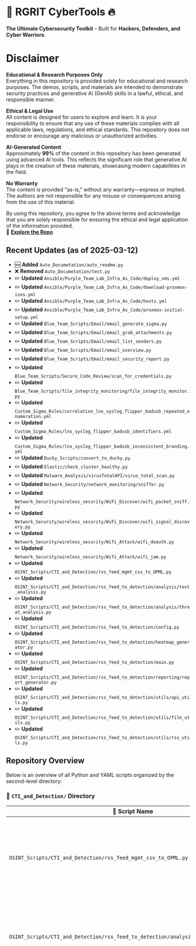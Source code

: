 
# 🚀 **RGRIT CyberTools** 🔥  
**The Ultimate Cybersecurity Toolkit** – Built for **Hackers, Defenders, and Cyber Warriors**.  

# Disclaimer

**Educational & Research Purposes Only**  
Everything in this repository is provided solely for educational and research purposes. The demos, scripts, and materials are intended to demonstrate security practices and generative AI (GenAI) skills in a lawful, ethical, and responsible manner.

**Ethical & Legal Use**  
All content is designed for users to explore and learn. It is your responsibility to ensure that any use of these materials complies with all applicable laws, regulations, and ethical standards. This repository does not endorse or encourage any malicious or unauthorized activities.

**AI-Generated Content**  
Approximately **99%** of the content in this repository has been generated using advanced AI tools. This reflects the significant role that generative AI plays in the creation of these materials, showcasing modern capabilities in the field.

**No Warranty**  
The content is provided "as-is," without any warranty—express or implied. The authors are not responsible for any misuse or consequences arising from the use of this material.

By using this repository, you agree to the above terms and acknowledge that you are solely responsible for ensuring the ethical and legal application of the information provided.  
🔗 **[Explore the Repo](https://github.com/rgrit/RGRIT.US_CyberTools)**  

## Recent Updates (as of 2025-03-12)
- 🆕 **Added** `Auto_Documetation/auto_readme.py`
- ❌ **Removed** `Auto_Documetation/test.py`
- ✏️ **Updated** `Ansible/Purple_Team_Lab_Infra_As_Code/deploy_vms.yml`
- ✏️ **Updated** `Ansible/Purple_Team_Lab_Infra_As_Code/download-proxmox-isos.yml`
- ✏️ **Updated** `Ansible/Purple_Team_Lab_Infra_As_Code/hosts.yml`
- ✏️ **Updated** `Ansible/Purple_Team_Lab_Infra_As_Code/proxmox-initial-setup.yml`
- ✏️ **Updated** `Blue_Team_Scripts/Email/email_generate_sigma.py`
- ✏️ **Updated** `Blue_Team_Scripts/Email/email_grab_attachments.py`
- ✏️ **Updated** `Blue_Team_Scripts/Email/email_list_senders.py`
- ✏️ **Updated** `Blue_Team_Scripts/Email/email_overview.py`
- ✏️ **Updated** `Blue_Team_Scripts/Email/email_security_report.py`
- ✏️ **Updated** `Blue_Team_Scripts/Secure_Code_Review/scan_for_credentials.py`
- ✏️ **Updated** `Blue_Team_Scripts/file_integrity_monitoring/file_integrity_monitor.py`
- ✏️ **Updated** `Custom_Sigma_Rules/correlation_lnx_syslog_flipper_badusb_repeated_enumeration.yml`
- ✏️ **Updated** `Custom_Sigma_Rules/lnx_syslog_flipper_badusb_identifiers.yml`
- ✏️ **Updated** `Custom_Sigma_Rules/lnx_syslog_flipper_badusb_inconsistent_branding.yml`
- ✏️ **Updated** `Ducky_Scripts/convert_to_ducky.py`
- ✏️ **Updated** `Elastic/check_cluster_healthy.py`
- ✏️ **Updated** `Malware_Analysis/virusTotalAPI/virus_total_scan.py`
- ✏️ **Updated** `Network_Security/network_monitoring/sniffer.py`
- ✏️ **Updated** `Network_Security/wireless_security/WiFi_Discover/wifi_packet_sniff.py`
- ✏️ **Updated** `Network_Security/wireless_security/WiFi_Discover/wifi_signal_discovery.py`
- ✏️ **Updated** `Network_Security/wireless_security/Wifi_Attack/wifi_deauth.py`
- ✏️ **Updated** `Network_Security/wireless_security/Wifi_Attack/wifi_jam.py`
- ✏️ **Updated** `OSINT_Scripts/CTI_and_Detection/rss_feed_mgmt_csv_to_OPML.py`
- ✏️ **Updated** `OSINT_Scripts/CTI_and_Detection/rss_feed_to_detection/analysis/text_analysis.py`
- ✏️ **Updated** `OSINT_Scripts/CTI_and_Detection/rss_feed_to_detection/analysis/threat_analysis.py`
- ✏️ **Updated** `OSINT_Scripts/CTI_and_Detection/rss_feed_to_detection/config.py`
- ✏️ **Updated** `OSINT_Scripts/CTI_and_Detection/rss_feed_to_detection/heatmap_generator.py`
- ✏️ **Updated** `OSINT_Scripts/CTI_and_Detection/rss_feed_to_detection/main.py`
- ✏️ **Updated** `OSINT_Scripts/CTI_and_Detection/rss_feed_to_detection/reporting/report_generator.py`
- ✏️ **Updated** `OSINT_Scripts/CTI_and_Detection/rss_feed_to_detection/utils/api_utils.py`
- ✏️ **Updated** `OSINT_Scripts/CTI_and_Detection/rss_feed_to_detection/utils/file_utils.py`
- ✏️ **Updated** `OSINT_Scripts/CTI_and_Detection/rss_feed_to_detection/utils/rss_utils.py`

## Repository Overview
Below is an overview of all Python and YAML scripts organized by the second-level directory:

### 📁 `CTI_and_Detection/` Directory
| 📄 **Script Name** | **Description** | **Link** |
| ----------------- | --------------- | -------- |
| `OSINT_Scripts/CTI_and_Detection/rss_feed_mgmt_csv_to_OPML.py` | This Python script converts a CSV file ("Awesome Threat Intel Blogs - MASTER.csv") into an OPML (Outline Processor Markup Language) file ('feeds.opml'). It reads blog names and feed links from the CSV, creating XML outlines for each valid entry, then writes these as RSS feeds in the OPML format. | [Link](https://github.com/rgrit/RGRIT.US_CyberTools/blob/main/OSINT_Scripts/CTI_and_Detection/rss_feed_mgmt_csv_to_OPML.py) |
| `OSINT_Scripts/CTI_and_Detection/rss_feed_to_detection/analysis/text_analysis.py` | This Python function, `summarize_article`, uses an API (ollama) to generate a 5-7 sentence summary of an article. It emphasizes cybersecurity or threat-hunting angles if relevant, focusing on IoCs and TTPs for detection engineering insights. | [Link](https://github.com/rgrit/RGRIT.US_CyberTools/blob/main/OSINT_Scripts/CTI_and_Detection/rss_feed_to_detection/analysis/text_analysis.py) |
| `OSINT_Scripts/CTI_and_Detection/rss_feed_to_detection/analysis/threat_analysis.py` | This Python script defines several functions to assist in cybersecurity analysis, particularly in the context of threat detection and response using the Sigma tool. Here's a brief overview of each function:  1. `suggest_sigma_tags`: This function generates suggested Sigma tags based on the provided summary text and optional additional analysis details. It follows the Sigma Tag Specification (Version 2.1.0) guidelines, including namespaces like attack, car, cve, d3fend, detection, and stp (Summiting the Pyramid). The function returns a formatted list of suggested tags with brief explanations.  2. `generate_detection_story`: This function creates a 'detection story' that includes context, assumptions, detection approach, evaluation, and limitations for a given scenario. It uses the summary text as input to generate these sections, providing a structured narrative for threat detection and response.  3. `suggest_sigma_tags`: Although there's a function with this name twice in the provided code snippet, they appear to be identical. This function generates suggested Sigma tags based on the observed threat behavior or detection scenario, along with any known mappings to MITRE ATT&CK, MITRE D3FEND, CVEs, or the MITRE Cyber Analytics Repository (CAR). It returns a formatted list of suggested tags with brief explanations, following the Sigma Tag Specification guidelines.  4. `generate_detection_story`: This function creates a 'detection story' that includes context, assumptions, detection approach, evaluation, and limitations for a given scenario. It uses the summary text as input to generate these sections, providing a structured narrative for threat detection and response.  5. `suggest_sigma_tags`: This function generates suggested Sigma tags based on the provided summary text and optional additional analysis details. It follows the Sigma Tag Specification (Version 2.1.0) guidelines, including namespaces like attack, car, cve, d3fend, detection, and stp (Summiting the Pyramid). The function returns a formatted list of suggested tags with brief explanations.  6. `suggest_mitre_tags`: This function suggests MITRE ATT&CK tags based on the provided summary text and optional additional analysis details. It returns a formatted list of suggested tags with brief explanations, following MITRE's tagging guidelines. However, this function is not defined in the provided code snippet.  7. `suggest_mitre_d3fend_tags`: This function suggests MITRE D3FEND tags based on the provided summary text and optional additional analysis details. It returns a formatted list of suggested tags with brief explanations, following MITRE's D3FEND tagging guidelines. However, this function is not defined in the provided code snippet.  8. `suggest_cve_tags`: This function suggests CVE tags based on the provided summary text and optional additional analysis details. It returns a formatted list of suggested tags with brief explanations, following CVE's tagging guidelines. However, this function is not defined in the provided code snippet.  9. `suggest_car_tags`: This function suggests CAR (MITRE Cyber Analytics Repository) tags based on the provided summary text and optional additional analysis details. It returns a formatted list of suggested tags with brief explanations, following CAR's tagging guidelines. However, this function is not defined in the provided code snippet.  These functions aim to streamline the process of creating detection rules and threat intelligence by suggesting relevant tags and providing structured narratives for threat detection and response scenarios. | [Link](https://github.com/rgrit/RGRIT.US_CyberTools/blob/main/OSINT_Scripts/CTI_and_Detection/rss_feed_to_detection/analysis/threat_analysis.py) |
| `OSINT_Scripts/CTI_and_Detection/rss_feed_to_detection/config.py` | This Python script configures settings for an email security report system, including RSS feed (RSS_URL), API endpoints (OLLAMA_API_URL), and model name (MODEL_NAME). It also defines file paths for processed articles (PROCESSED_ARTICLES_FILE) and output directory (OUTPUT_DIR). Time variables 'now' and 'yesterday' are set using datetime and timedelta. | [Link](https://github.com/rgrit/RGRIT.US_CyberTools/blob/main/OSINT_Scripts/CTI_and_Detection/rss_feed_to_detection/config.py) |
| `OSINT_Scripts/CTI_and_Detection/rss_feed_to_detection/heatmap_generator.py` | This Python script scrapes MITRE tactics and techniques from markdown files in a specified directory. It counts occurrences of these codes (e.g., TA0001, T1202) using regex patterns, then generates an ATT&CK Navigator heatmap JSON file with the counts for visualization purposes. | [Link](https://github.com/rgrit/RGRIT.US_CyberTools/blob/main/OSINT_Scripts/CTI_and_Detection/rss_feed_to_detection/heatmap_generator.py) |
| `OSINT_Scripts/CTI_and_Detection/rss_feed_to_detection/main.py` | This Python script fetches, analyzes, and generates reports on threat intelligence articles from an RSS feed. It summarizes articles, identifies threats, extracts Indicators of Compromise (IoCs), assesses Sigma rule feasibility, suggests Sigma tags, and generates detection stories. Processed articles are stored to avoid reprocessing. | [Link](https://github.com/rgrit/RGRIT.US_CyberTools/blob/main/OSINT_Scripts/CTI_and_Detection/rss_feed_to_detection/main.py) |
| `OSINT_Scripts/CTI_and_Detection/rss_feed_to_detection/reporting/report_generator.py` | This is a Python script designed to generate Markdown reports for threat intelligence articles. The script includes functions for sanitizing filenames and creating individual or multiple reports.  The `sanitize_filename` function removes non-alphanumeric characters from the filename and replaces spaces with underscores, making it suitable for use in file paths.  The `create_individual_report` function generates a single Markdown report for a given threat intelligence article. It writes the report to a file with a name based on the sanitized title and the current date. The report includes sections for a summary of the article, detected indicators of compromise (IoCs), Sigma rule feasibility and recommended tags, and a detection story (if available).  The `create_multiple_reports` function is similar to `create_individual_report`, but it processes a list of articles instead of a single article. This allows for the generation of multiple reports in one go.  Both functions use the current date in the format 'Month Day, Year' and write the reports with UTF-8 encoding. They also print a message indicating the file path where each report has been saved.  The script assumes that certain keys are present in the input article dictionary, such as 'title', 'link', 'summary', 'iocs', 'sigma_assessment', and 'detection_story' (with nested keys like 'Context', 'Assumptions', 'Detection Approach', 'Evaluation', and 'Limitations'). If these keys or their respective sub-keys are not present in the input data, the corresponding sections may not appear in the generated report. | [Link](https://github.com/rgrit/RGRIT.US_CyberTools/blob/main/OSINT_Scripts/CTI_and_Detection/rss_feed_to_detection/reporting/report_generator.py) |
| `OSINT_Scripts/CTI_and_Detection/rss_feed_to_detection/utils/api_utils.py` | This Python function, `call_ollama_api_with_retry`, sends a POST request to the LLaMA API with retry logic. It takes a prompt, retries (default 3), and delay (default 5 seconds) as inputs. The function attempts to send the prompt to the specified model, handling potential exceptions and re-trying up to the defined number of times before giving up. | [Link](https://github.com/rgrit/RGRIT.US_CyberTools/blob/main/OSINT_Scripts/CTI_and_Detection/rss_feed_to_detection/utils/api_utils.py) |
| `OSINT_Scripts/CTI_and_Detection/rss_feed_to_detection/utils/file_utils.py` | This Python script includes functions to load and save sets of processed article IDs in JSON format. It handles potential errors like file not found or invalid JSON. | [Link](https://github.com/rgrit/RGRIT.US_CyberTools/blob/main/OSINT_Scripts/CTI_and_Detection/rss_feed_to_detection/utils/file_utils.py) |
| `OSINT_Scripts/CTI_and_Detection/rss_feed_to_detection/utils/rss_utils.py` | 140-char description: This Python script fetches and parses an RSS feed using `feedparser`. It handles exceptions for failed requests, returning an empty list on failure. Success returns parsed feed entries as a list. | [Link](https://github.com/rgrit/RGRIT.US_CyberTools/blob/main/OSINT_Scripts/CTI_and_Detection/rss_feed_to_detection/utils/rss_utils.py) |

### 📁 `Email/` Directory
| 📄 **Script Name** | **Description** | **Link** |
| ----------------- | --------------- | -------- |
| `Blue_Team_Scripts/Email/email_generate_sigma.py` | This Python script processes email security reports (.md files) in the "email_reports" directory to extract metadata and IoCs. It then sends this data to a language model for threat analysis, generates Sigma rules, and saves them in the "sigma_rules" directory. The script utilizes regex patterns for IoC extraction and JSON parsing for metadata. It supports various log sources including Office 365, Sysmon, Firewall, and Email Security Gateway logs. | [Link](https://github.com/rgrit/RGRIT.US_CyberTools/blob/main/Blue_Team_Scripts/Email/email_generate_sigma.py) |
| `Blue_Team_Scripts/Email/email_grab_attachments.py` | This Python script scans a Thunderbird profile directory for email mailbox files, allows user selection of a mailbox, and extracts email attachments. It saves these attachments in a specified directory, then generates a Markdown report listing extracted attachments with metadata. The report includes file type, size, and a summary of extensions used. | [Link](https://github.com/rgrit/RGRIT.US_CyberTools/blob/main/Blue_Team_Scripts/Email/email_grab_attachments.py) |
| `Blue_Team_Scripts/Email/email_list_senders.py` | This Python script scans Thunderbird's IMAP profile for mailbox files, allowing user selection of a folder to analyze. It then extracts and reports the email senders' list along with their occurrence counts in a markdown file named "email_senders_list.md". | [Link](https://github.com/rgrit/RGRIT.US_CyberTools/blob/main/Blue_Team_Scripts/Email/email_list_senders.py) |
| `Blue_Team_Scripts/Email/email_overview.py` | This Python script scans a Thunderbird email profile, extracts emails, and uses an LLM (Language Learning Model) to assess immediate action requirements. It lists available mailboxes, allows user selection, then generates a Markdown report detailing each email's analysis. | [Link](https://github.com/rgrit/RGRIT.US_CyberTools/blob/main/Blue_Team_Scripts/Email/email_overview.py) |
| `Blue_Team_Scripts/Email/email_security_report.py` | This Python script scans a Thunderbird mail profile for email folders, extracts metadata from emails, and uses Ollama to analyze potential security threats. It generates markdown reports detailing extracted data and LLM analysis. | [Link](https://github.com/rgrit/RGRIT.US_CyberTools/blob/main/Blue_Team_Scripts/Email/email_security_report.py) |

### 📁 `Purple_Team_Lab_Infra_As_Code/` Directory
| 📄 **Script Name** | **Description** | **Link** |
| ----------------- | --------------- | -------- |
| `Ansible/Purple_Team_Lab_Infra_As_Code/deploy_vms.yml` | This Ansible playbook creates three Proxmox VMs with specified configurations (CPU cores, RAM, storage). VMs named 'kali-linux', 'wazuh-ubuntu', and 'purple-lab' are to be installed from respective ISO files. | [Link](https://github.com/rgrit/RGRIT.US_CyberTools/blob/main/Ansible/Purple_Team_Lab_Infra_As_Code/deploy_vms.yml) |
| `Ansible/Purple_Team_Lab_Infra_As_Code/download-proxmox-isos.yml` | This Ansible playbook downloads specified ISOs to Proxmox ISO storage, ensuring the directory exists and setting appropriate permissions. It downloads Kali Linux 2024.4, Ubuntu 22.04.5 Server, Security Onion 2.4.130, TrueNAS SCALE 24.10.2, DragonOS FocalX R37.1, and Ubuntu Studio 24.04.2 ISOs. | [Link](https://github.com/rgrit/RGRIT.US_CyberTools/blob/main/Ansible/Purple_Team_Lab_Infra_As_Code/download-proxmox-isos.yml) |
| `Ansible/Purple_Team_Lab_Infra_As_Code/hosts.yml` | This Ansible playbook configuration targets a Proxmox server (192.168.1.175), using root as the user and SSH key for authentication. It also sets up API credentials for interaction with Proxmox, disabling certificate validation for security reasons. Replace "<<APIKEY>>>" with actual token secret. | [Link](https://github.com/rgrit/RGRIT.US_CyberTools/blob/main/Ansible/Purple_Team_Lab_Infra_As_Code/hosts.yml) |
| `Ansible/Purple_Team_Lab_Infra_As_Code/proxmox-initial-setup.yml` | This Ansible playbook configures a Proxmox server, disabling enterprise repositories and setting up NIC passthrough. It removes all references to enterprise.proxmox.com from apt sources, enables the non-enterprise repository, installs necessary packages, configures IOMMU for PCIe passthrough, identifies physical network interfaces, binds them to VFIO driver, and adds them to all VMs. Optionally, it can reboot the server after configuration changes. | [Link](https://github.com/rgrit/RGRIT.US_CyberTools/blob/main/Ansible/Purple_Team_Lab_Infra_As_Code/proxmox-initial-setup.yml) |

### 📁 `Secure_Code_Review/` Directory
| 📄 **Script Name** | **Description** | **Link** |
| ----------------- | --------------- | -------- |
| `Blue_Team_Scripts/Secure_Code_Review/scan_for_credentials.py` | This Python script scans a specified directory for .py files, excluding certain directories like ".venv", ".env", etc. It uses Ollama LLM to analyze each file for hardcoded sensitive information (API keys, passwords). Results are saved as Markdown reports in "security_reports" folder, along with secure coding recommendations. | [Link](https://github.com/rgrit/RGRIT.US_CyberTools/blob/main/Blue_Team_Scripts/Secure_Code_Review/scan_for_credentials.py) |

### 📁 `auto_readme.py/` Directory
| 📄 **Script Name** | **Description** | **Link** |
| ----------------- | --------------- | -------- |
| `Auto_Documetation/auto_readme.py` | This is a Python script designed to generate a detailed README file for a repository containing cybersecurity tools. The script performs several tasks:  1. **Categorizing Files**: It organizes Python and YAML files into directories based on the second level of their path.  2. **Generating Descriptions**: For each file, it attempts to generate a description using an AI model (not specified in the provided code). If unsuccessful, it defaults to an empty string.  3. **Creating Recent Updates Section**: It identifies added, removed, and updated files since the last run and formats them as a list under "Recent Updates."  4. **Building README Content**: The script constructs the README file in Markdown format, including a disclaimer section, recent updates, and a categorized listing of all scripts with their names, descriptions, and links to GitHub.  5. **Saving the README and Tracking Changes**: Finally, it saves the generated README to the `docs/` directory within the repository and updates a history file to keep track of current descriptions for future comparisons.  The script ensures that the repository is presented in an organized manner, facilitating easy exploration and understanding of its contents for educational or research purposes. It emphasizes ethical use and responsible application of the tools provided, disclaiming any misuse or consequences arising from their employment. | [Link](https://github.com/rgrit/RGRIT.US_CyberTools/blob/main/Auto_Documetation/auto_readme.py) |

### 📁 `check_cluster_healthy.py/` Directory
| 📄 **Script Name** | **Description** | **Link** |
| ----------------- | --------------- | -------- |
| `Elastic/check_cluster_healthy.py` | This Python script initializes an Elasticsearch client using provided credentials and a CA certificate. It attempts to fetch the cluster's health status, printing it or error details if connection fails. | [Link](https://github.com/rgrit/RGRIT.US_CyberTools/blob/main/Elastic/check_cluster_healthy.py) |

### 📁 `convert_to_ducky.py/` Directory
| 📄 **Script Name** | **Description** | **Link** |
| ----------------- | --------------- | -------- |
| `Ducky_Scripts/convert_to_ducky.py` | This Python script checks for a 'duckencoder.jar' in "RGRIT.US/Ducky_Scripts", lists all .txt Ducky Scripts, then encodes each .txt to .bin using the jar. It prints success or error messages for each file and concludes with a summary of processed scripts. | [Link](https://github.com/rgrit/RGRIT.US_CyberTools/blob/main/Ducky_Scripts/convert_to_ducky.py) |

### 📁 `correlation_lnx_syslog_flipper_badusb_repeated_enumeration.yml/` Directory
| 📄 **Script Name** | **Description** | **Link** |
| ----------------- | --------------- | -------- |
| `Custom_Sigma_Rules/correlation_lnx_syslog_flipper_badusb_repeated_enumeration.yml` | This correlation rule, titled "Correlation - Flipper Zero BadUSB Repeated Insertion Events," monitors USB device insertion events flagged by a specific detection rule. It identifies three or more such events within 5 minutes on the same host, possibly indicating unauthorized or automated BadUSB activity using a Flipper Zero device. False positives include rapid plug/unplug events during hardware testing or maintenance. | [Link](https://github.com/rgrit/RGRIT.US_CyberTools/blob/main/Custom_Sigma_Rules/correlation_lnx_syslog_flipper_badusb_repeated_enumeration.yml) |

### 📁 `file_integrity_monitoring/` Directory
| 📄 **Script Name** | **Description** | **Link** |
| ----------------- | --------------- | -------- |
| `Blue_Team_Scripts/file_integrity_monitoring/file_integrity_monitor.py` | This is a Python script for a graphical user interface (GUI) application using the Tkinter library, along with additional modules like `glob`, `filedialog`, `scrolledtext`, and `ttk` from Tkinter's themed widgets. The application is designed to manage file integrity checks with baselines. Here's a brief overview of its components:  1. **GUI Layout**:    - The main window contains various elements, including text areas for verbose output (`self.output_text`), buttons for creating baselines and checking integrity (`baseline_button`, `check_button`), and a history table (`self.history_tree`) using Treeview.    - There's also a scrolled text area for displaying detailed logs.  2. **Directory Selection**:    - The `select_directory` method allows users to choose a directory, which is then displayed in the GUI.  3. **Baseline Management**:    - Baseline files (JSON format) are managed through radio buttons in the `baseline_radio_frame`.    - New baselines can be added with the `add_baseline_radio` method when a file is created.  4. **Integration Checks**:    - The `handle_check` method, triggered by clicking the "Check Integrity" button, performs integrity checks based on selected or default baseline files.  5. **Logging and Displaying Information**:    - A `log` method is used to append messages to the verbose output text area (`self.output_text`).  6. **Additional Functionality**:    - The script includes methods for loading existing baselines from the directory, setting a default baseline if none are selected, and displaying history changes using a Treeview widget.  The provided code snippets are incomplete, so this description is based on the visible parts of the script. To fully understand its functionality, you would need the complete code. | [Link](https://github.com/rgrit/RGRIT.US_CyberTools/blob/main/Blue_Team_Scripts/file_integrity_monitoring/file_integrity_monitor.py) |

### 📁 `lnx_syslog_flipper_badusb_identifiers.yml/` Directory
| 📄 **Script Name** | **Description** | **Link** |
| ----------------- | --------------- | -------- |
| `Custom_Sigma_Rules/lnx_syslog_flipper_badusb_identifiers.yml` | This Linux-based tool detects suspicious Flipper Zero BadUSB device insertion events, targeting unusual vendor ID "1234:ABCD", manufacturer "Brain Actuated Technologies", and device type "Generic USB Keyboard". High alert level due to potential hardware attack risks. | [Link](https://github.com/rgrit/RGRIT.US_CyberTools/blob/main/Custom_Sigma_Rules/lnx_syslog_flipper_badusb_identifiers.yml) |

### 📁 `lnx_syslog_flipper_badusb_inconsistent_branding.yml/` Directory
| 📄 **Script Name** | **Description** | **Link** |
| ----------------- | --------------- | -------- |
| `Custom_Sigma_Rules/lnx_syslog_flipper_badusb_inconsistent_branding.yml` | Title: Flipper Zero BadUSB Inconsistency Detection  This rule identifies Linux syslog entries where a USB device is branded as "Brain Actuated Technologies" but registered as "Generic USB Keyboard". This discrepancy suggests the device may be masquerading as harmless peripherals, indicative of potential BadUSB attacks, particularly involving Flipper Zero devices. High-severity alert due to its implications for hardware security and deception tactics. | [Link](https://github.com/rgrit/RGRIT.US_CyberTools/blob/main/Custom_Sigma_Rules/lnx_syslog_flipper_badusb_inconsistent_branding.yml) |

### 📁 `network_monitoring/` Directory
| 📄 **Script Name** | **Description** | **Link** |
| ----------------- | --------------- | -------- |
| `Network_Security/network_monitoring/sniffer.py` | This is a Python script designed for network traffic analysis and intrusion detection. It captures and analyzes network packets using the Scapy library. The script performs various checks on captured packets to identify unusual or suspicious activities, such as:  1. High proportion of encrypted traffic (SSL/TLS/SSH) 2. Fragmented packets, which could indicate a fragmentation attack or evasion technique 3. Concentration of traffic from a single IP address, potentially indicating a targeted attack or misconfiguration 4. Low local traffic compared to external traffic, which might suggest an external attack 5. Unusual protocols (other than TCP, UDP, ICMP) being used 6. High number of ARP requests or responses 7. Excessive TCP SYN or FIN packets 8. HTTP GET and POST requests from unusual sources or in unusual volumes 9. DNS response packets from unexpected sources 10. Packets larger or smaller than typical sizes, which could indicate malicious activities like data exfiltration or denial-of-service attacks  The script also logs the summary of extended metrics, such as the total number of TCP, UDP, and ICMP packets, HTTP requests, DNS responses, and encrypted packets. It saves captured packets to a PCAP file for further analysis. The progress bar function updates the countdown label and displays the progress percentage during packet capture.  The script assumes that certain variables (e.g., `log_callback`, `pcap_filename`, and `capture_running`) are defined elsewhere in the code or passed as arguments to this function. It also relies on external libraries like Scapy, time, and tkinter for network packet manipulation, time tracking, and graphical user interface elements, respectively. | [Link](https://github.com/rgrit/RGRIT.US_CyberTools/blob/main/Network_Security/network_monitoring/sniffer.py) |

### 📁 `virusTotalAPI/` Directory
| 📄 **Script Name** | **Description** | **Link** |
| ----------------- | --------------- | -------- |
| `Malware_Analysis/virusTotalAPI/virus_total_scan.py` | This Python script reads IOCs (Indicators of Compromise) from a CSV file and queries VirusTotal using an API key to check for malware signatures. It flags suspicious IOCs, saving the results in another CSV file, including last analysis date and malicious count. It respects VirusTotal's free tier rate limit by sleeping for 15 seconds between queries. | [Link](https://github.com/rgrit/RGRIT.US_CyberTools/blob/main/Malware_Analysis/virusTotalAPI/virus_total_scan.py) |

### 📁 `wireless_security/` Directory
| 📄 **Script Name** | **Description** | **Link** |
| ----------------- | --------------- | -------- |
| `Network_Security/wireless_security/WiFi_Discover/wifi_packet_sniff.py` | This Python script is designed to capture and analyze WiFi packets to gather information about nearby networks, including their SSIDs, BSSIDs (MAC addresses), channels, encryption types, average signal strengths, and connected clients. It uses the `scapy` library for packet sniffing and analysis.  Here's a breakdown of the script's functionality:  1. **Packet Capture**: The script sets up a network interface in promiscuous mode to capture all WiFi packets within range. It then continuously captures packets for a specified duration (`CAPTURE_DURATION`).  2. **Packet Analysis**: For each captured packet, the script performs the following analyses:    - **Management Frames (Mgmt)**: Analyzes management frames to extract SSID, BSSID, channel, and encryption type.    - **Data Frames**: Analyzes data frames to determine signal strength (RSSI) for connected clients.  3. **Network Discovery**: The script maintains a dictionary (`discovered_networks`) that stores information about each discovered network, including:    - SSID    - BSSID    - Channel    - Encryption type    - Average signal strengths    - List of connected clients  4. **Client Detection**: The script identifies client connections by analyzing the source and destination MAC addresses in data frames. If a client is associated with a known BSSID, its MAC address is added to the list of clients for that network.  5. **Report Generation**: After capturing packets for the specified duration, the script generates a Markdown-formatted report summarizing the discovered networks and their relevant information. The report includes:    - Total number of captured packets    - Counts of management, control, and data frames    - List of discovered networks with details such as SSID, BSSID, channel, encryption type, average signal strength, and connected clients  6. **Next Steps**: For each discovered network, the script generates example commands for potential attacks (e.g., deauthentication or jamming) using hypothetical helper scripts (`wifi_deauth.py` and `wifi_jam.py`). These commands are included in a separate section of the report for reference.  To run this script, ensure you have the required libraries installed: ```bash pip install scapy ```  You'll also need to have appropriate permissions to capture WiFi packets on your system. On Linux, this typically involves running the script as root or using `sudo`. Additionally, make sure your wireless network interface is available and correctly identified by the script (e.g., "wlan0" or "wifi0").  Here's an example of how to run the script: ```bash sudo python3 wifi_packet_sniffer.py --duration 60 ```  This command captures WiFi packets for 60 seconds and generates a report in Markdown format. Adjust the duration as needed for your use case. | [Link](https://github.com/rgrit/RGRIT.US_CyberTools/blob/main/Network_Security/wireless_security/WiFi_Discover/wifi_packet_sniff.py) |
| `Network_Security/wireless_security/WiFi_Discover/wifi_signal_discovery.py` | The provided Python script performs the following tasks related to wireless network analysis:  1. **WiFi Scanning**: The `scan_wifi()` function scans for available Wi-Fi networks and their signal strengths using platform-specific APIs (e.g., `netifaces` for Linux). It categorizes networks based on their signal strength into "Strong," "Good," or "Weak."  2. **Visualization**: The `plot_wifi()` function generates a horizontal bar chart of the scanned Wi-Fi networks, displaying their SSIDs and corresponding signal strengths. The generated image is saved as 'wifi_signal_chart.png'.  3. **Detailed Report Generation**: The `generate_wifi_report()` function creates a markdown-formatted report containing:    - A summary table with ranks, SSIDs, signal strengths, and categories (Strong, Good, or Weak).    - Detailed results for each network, including their SSID, signal strength, and category.    - A reference to the visualization image (wifi_signal_chart.png).  4. **Main Execution**: In the main part of the script, it scans for Wi-Fi networks using `scan_wifi()`, displays available networks with their signal strengths, generates a visual representation using `plot_wifi()`, and creates a detailed report using `generate_wifi_report()`. If no networks are found, it informs the user accordingly.  To use this script: 1. Ensure you have Python 3 installed on your system. 2. Install required packages by running `pip install netifaces matplotlib`. 3. Save the script as a .py file (e.g., wifi_analysis.py). 4. Run the script using `python wifi_analysis.py` in your terminal or command prompt.  The output will be: - A visual representation of Wi-Fi networks and their signal strengths saved as 'wifi_signal_chart.png'. - A markdown-formatted report detailing the scan results, saved as 'wifi_report.md' within the specified directory ('wireless_security/wireless_reports'). | [Link](https://github.com/rgrit/RGRIT.US_CyberTools/blob/main/Network_Security/wireless_security/WiFi_Discover/wifi_signal_discovery.py) |
| `Network_Security/wireless_security/Wifi_Attack/wifi_deauth.py` | This Python script conducts a WiFi Deauthentication Attack, sending deauth packets from an AP MAC to a target client or broadcast. It requires root privileges and uses Scapy library for packet manipulation. Input parameters include AP MAC, target MAC (or broadcast), interface, and count of packets. | [Link](https://github.com/rgrit/RGRIT.US_CyberTools/blob/main/Network_Security/wireless_security/Wifi_Attack/wifi_deauth.py) |
| `Network_Security/wireless_security/Wifi_Attack/wifi_jam.py` | This Python script performs a WiFi Beacon Flooding Attack. It generates random SSIDs and BSSIDs to send fake beacon frames, potentially disrupting Wi-Fi networks. Requires root access for interface manipulation. Customizable with `--iface` (interface) and `--count` (number of beacons). | [Link](https://github.com/rgrit/RGRIT.US_CyberTools/blob/main/Network_Security/wireless_security/Wifi_Attack/wifi_jam.py) |
